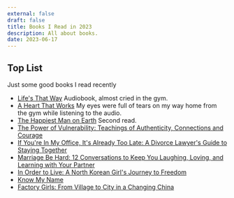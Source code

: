 ```yaml
---
external: false
draft: false
title: Books I Read in 2023
description: All about books.
date: 2023-06-17
---
```

## Top List
Just some good books I read recently

- [Life's That Way](https://www.goodreads.com/book/show/6309782-life-s-that-way) Audiobook, almost cried in the gym.
- [A Heart That Works](https://www.goodreads.com/book/show/61295403-a-heart-that-works)  My eyes were full of tears on my way home from the gym while listening to the audio.
- [The Happiest Man on Earth](https://www.goodreads.com/book/show/53239311-the-happiest-man-on-earth)  Second read.
- [The Power of Vulnerability: Teachings of Authenticity, Connections and Courage](https://www.goodreads.com/book/show/23500254-the-power-of-vulnerability)
- [If You're In My Office, It's Already Too Late: A Divorce Lawyer's Guide to Staying Together](https://www.goodreads.com/book/show/36742986-if-you-re-in-my-office-it-s-already-too-late)
- [Marriage Be Hard: 12 Conversations to Keep You Laughing, Loving, and Learning with Your Partner](https://www.goodreads.com/book/show/59883569-marriage-be-hard)
- [In Order to Live: A North Korean Girl's Journey to Freedom](https://www.goodreads.com/book/show/24611623-in-order-to-live)
- [Know My Name](https://www.goodreads.com/book/show/50196744-know-my-name)
- [Factory Girls: From Village to City in a Changing China](https://www.goodreads.com/book/show/2635587-factory-girls)

